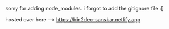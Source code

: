 sorry for adding node_modules. i forgot to add the gitignore file :[

hosted over here --> https://bin2dec-sanskar.netlify.app
